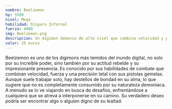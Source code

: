 ```yaml
---
nombre: Beelzemon
hp: 5500
nivel: Mega
habilidad: Disparo Infernal
fuerza: 4800
img: Beelzemon.png
descripcion: Un digimon demonio de alto nivel que combina velocidad y poder, armado con sus pistolas gemelas.
valor: 25 euros
---
```


Beelzemon es uno de los digimons más temidos del mundo digital, no solo por su increíble poder, sino también por su actitud rebelde y su impresionante presencia. Es conocido por sus habilidades de combate que combinan velocidad, fuerza y una precisión letal con sus pistolas gemelas. Aunque suele trabajar solo, hay destellos de bondad en su alma, lo que sugiere que no es completamente consumido por su naturaleza demoníaca. A menudo se lo ve viajando en busca de desafíos, enfrentándose a cualquiera que se atreva a interponerse en su camino. Su verdadero deseo podría ser encontrar algo o alguien digno de su lealtad.
